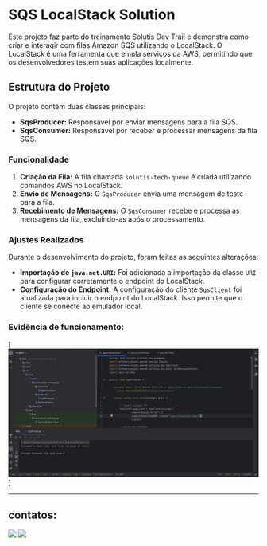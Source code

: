 # SQS LocalStack Solution

Este projeto faz parte do treinamento Solutis Dev Trail e demonstra como criar e interagir com filas Amazon SQS utilizando o LocalStack. O LocalStack é uma ferramenta que emula serviços da AWS, permitindo que os desenvolvedores testem suas aplicações localmente.

## Estrutura do Projeto

O projeto contém duas classes principais:

- **SqsProducer:** Responsável por enviar mensagens para a fila SQS.
- **SqsConsumer:** Responsável por receber e processar mensagens da fila SQS.

### Funcionalidade

1. **Criação da Fila:** A fila chamada `solutis-tech-queue` é criada utilizando comandos AWS no LocalStack.
2. **Envio de Mensagens:** O `SqsProducer` envia uma mensagem de teste para a fila.
3. **Recebimento de Mensagens:** O `SqsConsumer` recebe e processa as mensagens da fila, excluindo-as após o processamento.

### Ajustes Realizados

Durante o desenvolvimento do projeto, foram feitas as seguintes alterações:

- **Importação de `java.net.URI`:** Foi adicionada a importação da classe `URI` para configurar corretamente o endpoint do LocalStack.
- **Configuração do Endpoint:** A configuração do cliente `SqsClient` foi atualizada para incluir o endpoint do LocalStack. Isso permite que o cliente se conecte ao emulador local.

### Evidência de funcionamento:

[<img src="./src/assets/evidencia-sqs.jpeg" alt="print com evicência de funcionamento">]

--------------------

## contatos:
<div> 
    <a href = "mailto:costapietra@gmail.com"><img loading="lazy" src="https://img.shields.io/badge/Gmail-D14836?style=for-the-badge&logo=gmail&logoColor=white" target="_blank"></a>
    <a href="https://www.linkedin.com/in/almeidapietra" target="_blank"><img loading="lazy" src="https://img.shields.io/badge/-LinkedIn-%230077B5?style=for-the-badge&logo=linkedin&logoColor=white" target="_blank"></a>   
</div>

